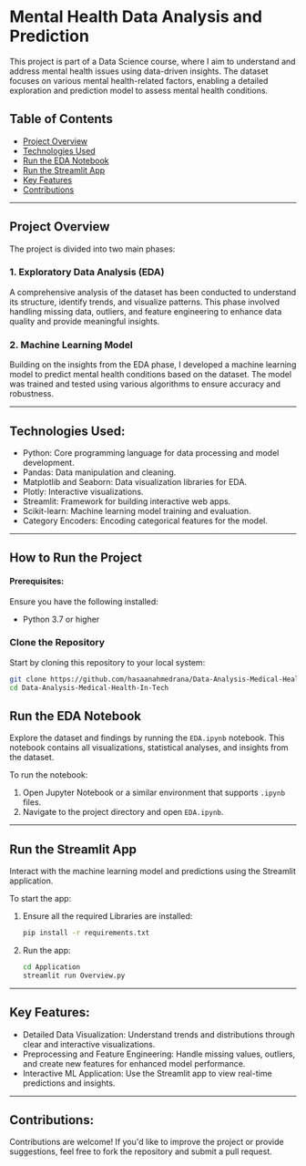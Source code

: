 # Mental Health Data Analysis and Prediction

This project is part of a Data Science course, where I aim to understand and address mental health issues using data-driven insights. The dataset focuses on various mental health-related factors, enabling a detailed exploration and prediction model to assess mental health conditions.

## Table of Contents
- [Project Overview](#project-overview)
- [Technologies Used](#technologies-used)
- [Run the EDA Notebook](#run-the-eda-notebook)
- [Run the Streamlit App](#run-the-streamlit-app)
- [Key Features](#key-features)
- [Contributions](#contributions)

---

## Project Overview

The project is divided into two main phases:

### 1. **Exploratory Data Analysis (EDA)**
A comprehensive analysis of the dataset has been conducted to understand its structure, identify trends, and visualize patterns. This phase involved handling missing data, outliers, and feature engineering to enhance data quality and provide meaningful insights.

### 2. **Machine Learning Model**
Building on the insights from the EDA phase, I developed a machine learning model to predict mental health conditions based on the dataset. The model was trained and tested using various algorithms to ensure accuracy and robustness.

---

## Technologies Used:
- Python: Core programming language for data processing and model development.
- Pandas: Data manipulation and cleaning.
- Matplotlib and Seaborn: Data visualization libraries for EDA.
- Plotly: Interactive visualizations.
- Streamlit: Framework for building interactive web apps.
- Scikit-learn: Machine learning model training and evaluation.
- Category Encoders: Encoding categorical features for the model.
---

## How to Run the Project
#### Prerequisites:
Ensure you have the following installed:
- Python 3.7 or higher
### Clone the Repository
Start by cloning this repository to your local system:

```bash
git clone https://github.com/hasaanahmedrana/Data-Analysis-Medical-Health-In-Tech
cd Data-Analysis-Medical-Health-In-Tech
```
## Run the EDA Notebook

Explore the dataset and findings by running the `EDA.ipynb` notebook. This notebook contains all visualizations, statistical analyses, and insights from the dataset.

To run the notebook:

1. Open Jupyter Notebook or a similar environment that supports `.ipynb` files.
2. Navigate to the project directory and open `EDA.ipynb`.

---

## Run the Streamlit App

Interact with the machine learning model and predictions using the Streamlit application.

To start the app:

1. Ensure all the required Libraries are installed:
   ```bash
   pip install -r requirements.txt
   ```
2. Run the app:
   ```bash
   cd Application
   streamlit run Overview.py
   ```
---
## Key Features:
- Detailed Data Visualization: Understand trends and distributions through clear and interactive visualizations.
- Preprocessing and Feature Engineering: Handle missing values, outliers, and create new features for enhanced model performance.
- Interactive ML Application: Use the Streamlit app to view real-time predictions and insights.

---
## Contributions:
Contributions are welcome! If you'd like to improve the project or provide suggestions, feel free to fork the repository and submit a pull request.






